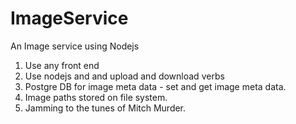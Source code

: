 # ImageService
An Image service using Nodejs 

1. Use any front end
2. Use nodejs and and upload and download verbs
3. Postgre DB for image meta data - set and get image meta data.
4. Image paths stored on file system.
5. Jamming to the tunes of Mitch Murder.
